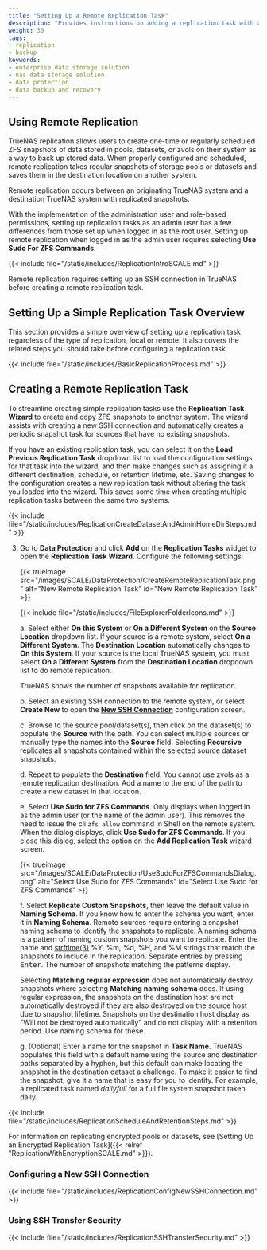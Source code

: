 ```yaml
---
title: "Setting Up a Remote Replication Task"
description: "Provides instructions on adding a replication task with a remote system."
weight: 30
tags:
- replication
- backup
keywords:
- enterprise data storage solution
- nas data storage solution
- data protection
- data backup and recovery
---
```



## Using Remote Replication
TrueNAS replication allows users to create one-time or regularly scheduled ZFS snapshots of data stored in pools, datasets, or zvols on their system as a way to back up stored data.
When properly configured and scheduled, remote replication takes regular snapshots of storage pools or datasets and saves them in the destination location on another system.

Remote replication occurs between an originating TrueNAS system and a destination TrueNAS system with replicated snapshots.

With the implementation of the administration user and role-based permissions, setting up replication tasks as an admin user has a few differences from those set up when logged in as the root user.
Setting up remote replication when logged in as the admin user requires selecting **Use Sudo For ZFS Commands**.

{{< include file="/static/includes/ReplicationIntroSCALE.md" >}}

Remote replication requires setting up an SSH connection in TrueNAS before creating a remote replication task.

## Setting Up a Simple Replication Task Overview
This section provides a simple overview of setting up a replication task regardless of the type of replication, local or remote.
It also covers the related steps you should take before configuring a replication task.

{{< include file="/static/includes/BasicReplicationProcess.md" >}}

## Creating a Remote Replication Task
To streamline creating simple replication tasks use the **Replication Task Wizard** to create and copy ZFS snapshots to another system.
The wizard assists with creating a new SSH connection and automatically creates a periodic snapshot task for sources that have no existing snapshots.

If you have an existing replication task, you can select it on the **Load Previous Replication Task** dropdown list to load the configuration settings for that task into the wizard, and then make changes such as assigning it a different destination, schedule, or retention lifetime, etc.
Saving changes to the configuration creates a new replication task without altering the task you loaded into the wizard.
This saves some time when creating multiple replication tasks between the same two systems.

{{< include file="/static/includes/ReplicationCreateDatasetAndAdminHomeDirSteps.md" >}}

3. Go to **Data Protection** and click **Add** on the **Replication Tasks** widget to open the **Replication Task Wizard**. Configure the following settings:

   {{< trueimage src="/images/SCALE/DataProtection/CreateRemoteReplicationTask.png" alt="New Remote Replication Task" id="New Remote Replication Task" >}}

   {{< include file="/static/includes/FileExplorerFolderIcons.md" >}}

   a. Select either **On this System** or **On a Different System** on the **Source Location** dropdown list.
      If your source is a remote system, select **On a Different System**. The **Destination Location** automatically changes to **On this System**.
      If your source is the local TrueNAS system, you must select **On a Different System** from the **Destination Location** dropdown list to do remote replication.

      TrueNAS shows the number of snapshots available for replication.

   b. Select an existing SSH connection to the remote system, or select **Create New** to open the **[New SSH Connection](#configuring-a-new-ssh-connection)** configuration screen.

   c. Browse to the source pool/dataset(s), then click on the dataset(s) to populate the **Source** with the path.
      You can select multiple sources or manually type the names into the **Source** field.
      Selecting **Recursive** replicates all snapshots contained within the selected source dataset snapshots.

   d. Repeat to populate the **Destination** field.
      You cannot use zvols as a remote replication destination. Add a name to the end of the path to create a new dataset in that location.
  
   e. Select **Use Sudo for ZFS Commands**. Only displays when logged in as the admin user (or the name of the admin user).
      This removes the need to issue the cli `zfs allow` command in Shell on the remote system.
      When the dialog displays, click **Use Sudo for ZFS Commands**. If you close this dialog, select the option on the **Add Replication Task** wizard screen.

   {{< trueimage src="/images/SCALE/DataProtection/UseSudoForZFSCommandsDialog.png" alt="Select Use Sudo for ZFS Commands" id="Select Use Sudo for ZFS Commands" >}}

   f. Select **Replicate Custom Snapshots**, then leave the default value in **Naming Schema**.
      If you know how to enter the schema you want, enter it in **Naming Schema**.
      Remote sources require entering a snapshot naming schema to identify the snapshots to replicate.
      A naming schema is a pattern of naming custom snapshots you want to replicate.
      Enter the name and [strftime(3)](https://man7.org/linux/man-pages/man3/strftime.3.html) %Y, %m, %d, %H, and %M strings that match the snapshots to include in the replication. Separate entries by pressing <kbd>Enter</kbd>. The number of snapshots matching the patterns display.

      Selecting **Matching regular expression** does not automatically destroy snapshots where selecting **Matching naming schema** does.
      If using regular expression, the snapshots on the destination host are not automatically destroyed if they are also destroyed on the source host due to snapshot lifetime.
      Snapshots on the destination host display as "Will not be destroyed automatically" and do not display with a retention period.
      Use naming schema for these.

   g. (Optional) Enter a name for the snapshot in **Task Name**.
      TrueNAS populates this field with a default name using the source and destination paths separated by a hyphen, but this default can make locating the snapshot in the destination dataset a challenge.
      To make it easier to find the snapshot, give it a name that is easy for you to identify. For example, a replicated task named *dailyfull* for a full file system snapshot taken daily.

{{< include file="/static/includes/ReplicationScheduleAndRetentionSteps.md" >}}

For information on replicating encrypted pools or datasets, see [Setting Up an Encrypted Replication Task]({{< relref "ReplicationWithEncryptionSCALE.md" >}}).

### Configuring a New SSH Connection

{{< include file="/static/includes/ReplicationConfigNewSSHConnection.md" >}}

### Using SSH Transfer Security

{{< include file="/static/includes/ReplicationSSHTransferSecurity.md" >}}